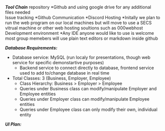 _**Tool Chain**_
repository
*Github and using google drive for any additional files needed\
Issue tracking
 *Github
Communication 
 *Discord 
Hosting
 *Initally we plan to run the web program on our local machines but will move to use a SECS vitrual machine or other web hosting soultions such as 000webhost
Development environment
 *Any IDE anyone would like to use is welcome most group memebers will use plain text editors or markdown inside github

_**Database Requirements:**_
* Database service: MySQL (run localy for presentations, though web service for specific demonstartive purposes)
  * Backend service to connect directly to database, frontend service used to add to/change database in real time
* Total Classes: 3 (Business, Employer, Employee)
  * Class Hierarchy: Business > Employer > Employee
  * Queries under Business class can modify/manipulate Employer and Employee entities
  * Queries under Employer class can modify/manipulate Employee entities
  * Queries under Employee class can only modify their own, individual entity

_**UI Plan:**_
